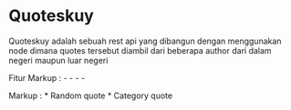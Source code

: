 # Quoteskuy
Quoteskuy adalah sebuah rest api yang dibangun dengan menggunakan node dimana quotes tersebut diambil dari beberapa author dari dalam negeri maupun luar negeri


Fitur
Markup :  - - - -

 Markup : * Random quote
          * Category quote